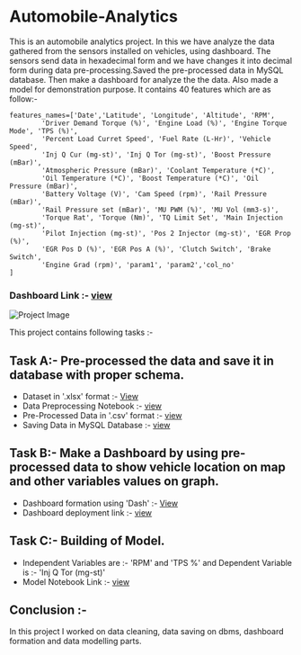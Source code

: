 # Automobile-Analytics
This is an automobile analytics project. In this we have analyze the data gathered from the sensors installed on vehicles, using dashboard. The sensors send data in hexadecimal form and we have changes it into decimal form during data pre-processing.Saved the pre-processed data in MySQL database. Then make a dashboard for analyze the the data. Also made a model for demonstration purpose. It contains 40 features which are as follow:- 

```
features_names=['Date','Latitude', 'Longitude', 'Altitude', 'RPM',
        'Driver Demand Torque (%)', 'Engine Load (%)', 'Engine Torque Mode', 'TPS (%)',
        'Percent Load Curret Speed', 'Fuel Rate (L-Hr)', 'Vehicle Speed',
        'Inj Q Cur (mg-st)', 'Inj Q Tor (mg-st)', 'Boost Pressure (mBar)',
        'Atmospheric Pressure (mBar)', 'Coolant Temperature (*C)',
        'Oil Temperature (*C)', 'Boost Temperature (*C)', 'Oil Pressure (mBar)',
        'Battery Voltage (V)', 'Cam Speed (rpm)', 'Rail Pressure (mBar)',
        'Rail Pressure set (mBar)', 'MU PWM (%)', 'MU Vol (mm3-s)',
        'Torque Rat', 'Torque (Nm)', 'TQ Limit Set', 'Main Injection (mg-st)',
        'Pilot Injection (mg-st)', 'Pos 2 Injector (mg-st)', 'EGR Prop (%)',
        'EGR Pos D (%)', 'EGR Pos A (%)', 'Clutch Switch', 'Brake Switch',
        'Engine Grad (rpm)', 'param1', 'param2','col_no'
]

```

### Dashboard Link :- <a href="https://vehicle-dash.herokuapp.com/">view</a>

![Project Image](https://github.com/kishanpython/Automobile-Tasks/blob/main/Assets/asset_1.png)

This project contains following tasks :- 
## Task A:- Pre-processed the data and save it in database with proper schema.
<ul>
  <li>Dataset in '.xlsx' format :- <a href="https://github.com/kishanpython/Automobile-Tasks/tree/main/Task-1/data_preprocessed">View</a></li>
  <li>Data Preprocessing Notebook :- <a href="https://github.com/kishanpython/Automobile-Tasks/blob/main/Task-1/Data%20Preprocessing.ipynb"> view </a></li>
  <li>Pre-Processed Data in '.csv' format :- <a href="https://github.com/kishanpython/Automobile-Tasks/blob/main/Task-1/db_schema/truck1.csv"> view </a></li>
  <li>Saving Data in MySQL Database :- <a href="https://github.com/kishanpython/Automobile-Tasks/blob/main/Task-1/db_schema/Saving%20data%20in%20database.ipynb"> view </a></li>
</ul>

## Task B:- Make a Dashboard by using pre-processed data to show vehicle location on map and other variables values on graph.
<ul>
  <li>Dashboard formation using 'Dash' :- <a href="https://github.com/kishanpython/Automobile-Tasks/tree/main/Task-2/Dashbord">View</a></li>
  <li>Dashboard deployment link :- <a href="https://vehicle-dash.herokuapp.com/">view</a></li>
</ul>

## Task C:- Building of Model.
<ul>
  <li>Independent Variables are :- 'RPM' and 'TPS %' and Dependent Variable is :- 'Inj Q Tor (mg-st)'</li>
  <li>Model Notebook Link :- <a href="https://github.com/kishanpython/Automobile-Tasks/blob/main/Task-3/Task-3%20Data%20Modelling.ipynb">view</a></li>
</ul>

## Conclusion :- 
In this project I worked on data cleaning, data saving on dbms, dashboard formation and data modelling parts.

